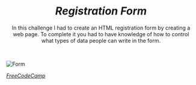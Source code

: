 
<h1 align="center"><i>Registration Form</i></h1>


<p align="center">In this challenge I had to create an HTML registration form by creating a web page. To complete it you had to have knowledge of how to control what types of data people can write in the form.</p>
<br>

![Form](https://github.com/Kingtero17/Registration-Form/assets/110305288/075c9b44-cfcd-4895-aa94-76f0f23d749f)


<a href="https://www.freecodecamp.org/"><i>FreeCodeCamp</i></a>
